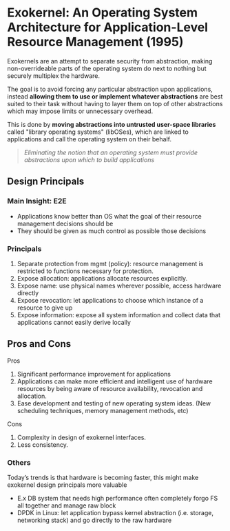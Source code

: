 # Exokernel: An Operating System Architecture for Application-Level Resource Management (1995) 
Exokernels are an attempt to separate security from abstraction, making non-overrideable parts of the operating system do next to nothing but securely multiplex the hardware.

The goal is to avoid forcing any particular abstraction upon applications, instead **allowing them to use or implement whatever abstractions** are best suited to their task without having to layer them on top of other abstractions which may impose limits or unnecessary overhead. 

This is done by **moving abstractions into untrusted user-space libraries** called "library operating systems" (libOSes), which are linked to applications and call the operating system on their behalf.

> *Eliminating the notion that an operating system must provide abstractions upon which to build applications*

## Design Principals
### Main Insight: E2E
- Applications know better than OS what the goal of their resource management decisions should be
- They should be given as much control as possible those decisions

### Principals 

1. Separate protection from mgmt (policy): resource management is restricted to functions necessary for protection.
2. Expose allocation: applications allocate resources explicitly.
3. Expose name: use physical names wherever possible, access hardware directly 
4. Expose revocation: let applications to choose which instance of a resource to give up
5. Expose information: expose all system information and collect data that applications cannot easily derive locally

## Pros and Cons
Pros 
1. Significant performance improvement for applications 
2. Applications can make more efficient and intelligent use of hardware resources by being aware of resource availability, revocation and allocation.
3. Ease development and testing of new operating system ideas. (New scheduling techniques, memory management methods, etc)

Cons 
1. Complexity in design of exokernel interfaces.
2. Less consistency.

### Others
Today’s trends is that hardware is becoming faster, this might make exokernel design principals more valuable 
- E.x DB system that needs high performance often completely forgo FS all together and manage raw block
- DPDK in Linux: let application bypass kernel abstraction (i.e. storage, networking stack) and go directly to the raw hardware
